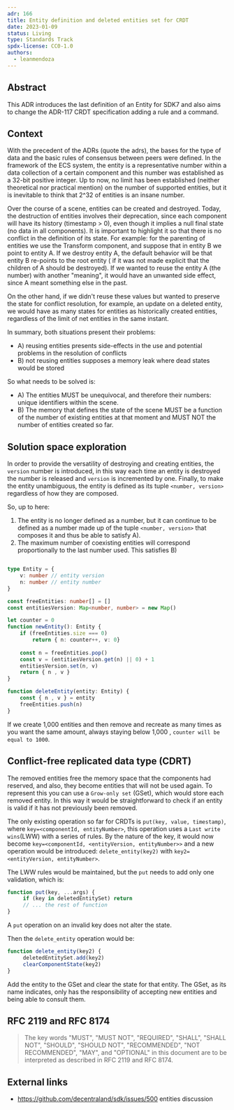 ```yaml
---
adr: 166
title: Entity definition and deleted entities set for CRDT
date: 2023-01-09
status: Living
type: Standards Track
spdx-license: CC0-1.0
authors:
  - leanmendoza
---
```


## Abstract
This ADR introduces the last definition of an Entity for SDK7 and also aims to change the ADR-117 CRDT specification adding a rule and a command.

## Context

With the precedent of the ADRs (quote the adrs), the bases for the type of data and the basic rules of consensus between peers were defined. In the framework of the ECS system, the entity is a representative number within a data collection of a certain component and this number was established as a 32-bit positive integer. Up to now, no limit has been established (neither theoretical nor practical mention) on the number of supported entities, but it is inevitable to think that 2^32 of entities is an insane number.

Over the course of a scene, entities can be created and destroyed. Today, the destruction of entities involves their deprecation, since each component will have its history (timestamp > 0), even though it implies a null final state (no data in all components). It is important to highlight it so that there is no conflict in the definition of its state. For example: for the parenting of entities we use the Transform component, and suppose that in entity B we point to entity A. If we destroy entity A, the default behavior will be that entity B re-points to the root entity ( if it was not made explicit that the children of A should be destroyed). If we wanted to reuse the entity A (the number) with another "meaning", it would have an unwanted side effect, since A meant something else in the past.

On the other hand, if we didn't reuse these values but wanted to preserve the state for conflict resolution, for example, an update on a deleted entity, we would have as many states for entities as historically created entities, regardless of the limit of net entities in the same instant.

In summary, both situations present their problems:
  - A) reusing entities presents side-effects in the use and potential problems in the resolution of conflicts
  - B) not reusing entities supposes a memory leak where dead states would be stored

So what needs to be solved is:
- A) The entities MUST be unequivocal, and therefore their numbers: unique identifiers within the scene.
- B) The memory that defines the state of the scene MUST be a function of the number of existing entities at that moment and MUST NOT the number of entities created so far.

## Solution space exploration

In order to provide the versatility of destroying and creating entities, the `version` number is introduced, in this way each time an entity is destroyed the number is released and `version` is incremented by one. Finally, to make the entity unambiguous, the entity is defined as its tuple `<number, version>` regardless of how they are composed.

So, up to here:
1. The entity is no longer defined as a number, but it can continue to be defined as a number made up of the tuple `<number, version>` that composes it and thus be able to satisfy A).
2. The maximum number of coexisting entities will correspond proportionally to the last number used. This satisfies B)

```typescript

type Entity = {
    v: number // entity version
    n: number // entity number
}

const freeEntities: number[] = []
const entitiesVersion: Map<number, number> = new Map()

let counter = 0
function newEntity(): Entity {
    if (freeEntities.size === 0)
        return { n: counter++, v: 0}
    
    const n = freeEntities.pop()
    const v = (entitiesVersion.get(n) || 0) + 1
    entitiesVersion.set(n, v)
    return { n , v }
}

function deleteEntity(entity: Entity) {
    const { n , v } = entity
    freeEntities.push(n)
} 
```

If we create 1,000 entities and then remove and recreate as many times as you want the same amount, always staying below 1,000 , `counter will be equal to 1000`.

## Conflict-free replicated data type (CDRT)
The removed entities free the memory space that the components had reserved, and also, they become entities that will not be used again. To represent this you can use a `Grow-only set` (GSet), which would store each removed entity. In this way it would be straightforward to check if an entity is valid if it has not previously been removed.

The only existing operation so far for CRDTs is `put(key, value, timestamp)`, where `key=<componentId, entityNumber>`, this operation uses a `Last write wins`(LWW) with a series of rules. By the nature of the key, it would now become `key=<componentId, <entityVersion, entityNumber>>` and a new operation would be introduced: `delete_entity(key2)` with `key2=<entityVersion, entityNumber>`.

The LWW rules would be maintained, but the `put` needs to add only one validation, which is:
```ts
function put(key, ...args) {
     if (key in deletedEntitySet) return
     // ... the rest of function
}
```
A `put` operation on an invalid key does not alter the state. 

Then the `delete_entity` operation would be:
```ts
function delete_entity(key2) {
     deletedEntitySet.add(key2)
     clearComponentState(key2)
}
```

Add the entity to the GSet and clear the state for that entity. The GSet, as its name indicates, only has the responsibility of accepting new entities and being able to consult them.

## RFC 2119 and RFC 8174

> The key words "MUST", "MUST NOT", "REQUIRED", "SHALL", "SHALL NOT", "SHOULD", "SHOULD NOT", "RECOMMENDED", "NOT RECOMMENDED", "MAY", and "OPTIONAL" in this document are to be interpreted as described in RFC 2119 and RFC 8174.

## External links

- https://github.com/decentraland/sdk/issues/500 entities discussion
